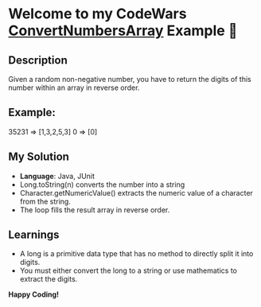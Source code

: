 # Welcome to my CodeWars [ConvertNumbersArray](https://www.codewars.com/kata/5583090cbe83f4fd8c000051) Example 🎉

## Description
Given a random non-negative number, you have to return the digits of this number within an array in reverse order.

## Example:
35231 => [1,3,2,5,3]
0 => [0]

## My Solution
- **Language**: Java, JUnit
- Long.toString(n) converts the number into a string
- Character.getNumericValue() extracts the numeric value of a character from the string.
- The loop fills the result array in reverse order.

## Learnings
- A long is a primitive data type that has no method to directly split it into digits. 
- You must either convert the long to a string or use mathematics to extract the digits.

**Happy Coding!**  
